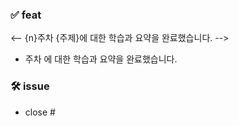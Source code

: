 <!--풀리퀘 스트 작성 -->
<!-- 네이밍 방법 [✨Feature], [🔥Remove], [🐛Fix] 넣고   -->

<!-- 제목  [✨Feature]{n}주차_{주제}_요약 -->

### ✅ feat
<-- {n}주차 {주제}에 대한 학습과 요약을 완료했습니다. -->
- 주차 에 대한 학습과 요약을 완료했습니다.

### 🛠️ issue
<!-- 올렸던 이슈를 닫습니다. -->
- close #
